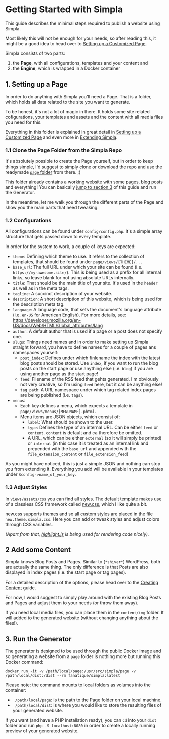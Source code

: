 # Getting Started with Simpla

This guide describes the minimal steps required to publish a website using
Simpla.

Most likely this will not be enough for your needs, so after reading
this, it might be a good idea to head over to [Setting up a Customized
Page](/documentation/02.setting-up-a-customized-page.md).

Simpla consists of two parts:

1. the **Page**, with all configurations, templates and your content
   and
2. the **Engine**, which is wrapped in a Docker container

## 1. Setting up a Page

In order to do anything with Simpla you'll need a Page. That is a
folder, which holds all data related to the site you want to generate.

To be honest, it's not a lot of magic in there. It holds some site
related cofigurations, your templates and assets and the content with
all media files you need for this.

Everything in this folder is explained in great detail in [Setting up a Customized
Page](/documentation/02.setting-up-a-customized-page.md) and even more
in [Extending Simpla](/documentation/04.extending-simpla.md).

### 1.1 Clone the Page Folder from the Simpla Repo

It's absolutely possible to create the Page yourself, but in order to
keep things simple, I'd suggest to simply clone or download the repo and
use the readymade [`page` folder](/page) from there. ;)

This folder already contains a working website with some pages, blog posts
and everything! You can basically [jump to section 3](#3-run-the-generator) of this guide and run the Generator.

In the meantime, let me walk you through the different parts of the Page
and show you the main parts that need tweaking.

### 1.2 Configurations

All configurations can be found under
`config/config.php`. It's a simple array structure that gets passed
down to every template.

In order for the system to work, a couple of keys are expected:

- `theme`: Defining which theme to use. It refers to the collection of
  templates, that should be found under `page/views/[THEME]/...`
- `base_url`: The full URL under which your site can be found (i.e.
  `https://my-awesome.site/`). This is being used as a prefix for all
internal links, so leave blank for not using absolute URLs internally.
- `title`: That should be the main title of your site. It's used in the
  `header` as well as in the meta tags.
- `tagline`: A succinct description of your website.
- `description`: A short description of this website, which is being
  used for the description meta tag.
- `language`: A language code, that sets the document's language
  attribute (i.e. `en-US` for American English). For more details, see: https://developer.mozilla.org/en-US/docs/Web/HTML/Global_attributes/lang
- `author`: A default author that is used if a page or a post does not
  specify one.
- `slugs`: Things need names and in order to make setting up Simpla
  straight forward, you have to define names for a couple of pages ans
namespaces yourself:
    - `post_index`: Defines under which finlename the index with the
      latest blog posts should be stored. Use `index`, if you want to
      run the blog posts on the start page or use anything else (i.e. `blog`)
      if you are using another page as the start page!
    - `feed`: Filename of the RSS feed that gehts generated. I'm
      obviously not very creative, so I'm using `feed` here, but it can
      be anything else!
    - `tag_path`: A URL namespace under which tag related index pages are being published (i.e. `tags`).
- `menus`:
    - Each key defines a menu, which expects a template in `page/views/menus/[MENUNAME].phtml`.
    - Menu items are JSON objects, which consist of:
      - `label`: What should be shown to the user.
      - `type`: Defines the type of an internal URL. Can be either
        `feed` or `content`. `content` is default and ca therefore be
        omitted.
      - A URL, which can be either `external` (so it will simply be
        printed) or `internal` (in this case it is treated as an
internal link and prepended with the `base_url` and appended with the `file_extension_content` or `file_extension_feed`) 

As you might have noticed, this is just a simple JSON and nothing
can stop you from extending it. Everything you add will be
available in your templates under `$config->name_of_your_key`.


### 1.3 Adjust Styles

In `views/assets/css` you can find all styles. The default template
makes use of a classless CSS framework called [new.css](https://newcss.net/), which I like quite a bit.

new.css supports [themes](https://newcss.net/themes/) and so all custom styles are placed in the file `new.theme.simpla.css`.
Here you can add or tweak styles and adjust colors through CSS variables.

*(Apart from that, [highlight.js](https://highlightjs.org/) is being used
for rendering code nicely).*

## 2 Add some Content

Simpla knows Blog Posts and Pages. Similar to (`*shiver*`) WordPress,
both are actually the same thing. The only difference is that Posts are
also displayed in index pages (i.e. the start page or tag pages).

For a detailed description of the options, please head over to the
[Creating Content](/documentation/03.creating-content.md) guide.

For now, I would suggest to simply play around with the existing Blog
Posts and Pages and adjust them to your needs (or throw them away).

If you need local media files, you can place them in the `content/img`
folder. It will added to the generated website (without changing
anything about the files!).


## 3. Run the Generator

The generator is designed to be used through the public Docker image and
so generating a website from a `page` folder is nothing more but running
this Docker command:

```SHELL
docker run -it -v /path/local/page:/usr/src/simpla/page -v /path/local/dist:/dist --rm fanatique/simpla:latest
```

Please note: the command mounts to local folders as volumes into the
container:

- ` /path/local/page`: is the path to the Page folder on your local machine.
- ` /path/local/dist`: is where you would like to store the resulting
  files of your generated website.

If you want (and have a PHP installation ready), you can `cd` into your
`dist` folder and run `php -S localhost:8080` in order to create a
locally running preview of your generated website.

